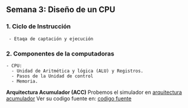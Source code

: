 ##  Semana 3: Diseño de un CPU

### 1. Ciclo de Instrucción
     - Etaqa de captación y ejecución 

### 2. Componentes de la computadoras
    - CPU: 
      - Unidad de Aritmética y lógica (ALU) y Registros.
      - Pasos de la Unidad de control
      - Memoria.

**Arquitectura Acumulador (ACC)**
Probemos el simulador en [arquitectura acumulador](http://vnsimulator.altervista.org/)
Ver su codigo fuente en: [codigo fuente](https://github.com/c2r0b/vnmsim)


